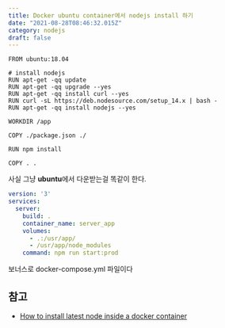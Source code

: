 ```yaml
---
title: Docker ubuntu container에서 nodejs install 하기
date: "2021-08-28T08:46:32.015Z"
category: nodejs
draft: false
---
```



```docker
FROM ubuntu:18.04

# install nodejs
RUN apt-get -qq update
RUN apt-get -qq upgrade --yes 
RUN apt-get -qq install curl --yes
RUN curl -sL https://deb.nodesource.com/setup_14.x | bash -
RUN apt-get -qq install nodejs --yes

WORKDIR /app

COPY ./package.json ./

RUN npm install

COPY . .
```

사실 그냥 **ubuntu**에서 다운받는걸 똑같이 한다.

```yml
version: '3'
services:
  server:
    build: .
    container_name: server_app
    volumes:
      - .:/usr/app/
      - /usr/app/node_modules
    command: npm run start:prod
```
보너스로 docker-compose.yml 파일이다

## 참고
- [How to install latest node inside a docker container](https://askubuntu.com/questions/720784/how-to-install-latest-node-inside-a-docker-container)